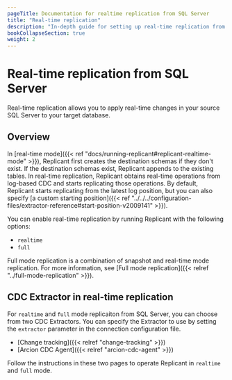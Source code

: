 ```yaml
---
pageTitle: Documentation for realtime replication from SQL Server
title: "Real-time replication"
description: "In-depth guide for setting up real-time replication from SQL Server, using change tracking and Arcion CDC Agent."
bookCollapseSection: true
weight: 2
---
```


# Real-time replication from SQL Server
Real-time replication allows you to apply real-time changes in your source SQL Server to your target database.


## Overview
In [real-time mode]({{< ref "docs/running-replicant#replicant-realtime-mode" >}}), Replicant first creates the destination schemas if they don't exist. If the destination schemas exist, Replicant appends to the existing tables. In real-time replication, Replicant obtains real-time operations from log-based CDC and starts replicating those operations. By default, Replicant starts replicating from the latest log position, but you can also specify [a custom starting position]({{< ref "../../../configuration-files/extractor-reference#start-position-v2009141" >}}).

You can enable real-time replication by running Replicant with the following options:

- `realtime`
- `full`

Full mode replication is a combination of snapshot and real-time mode replication. For more information, see [Full mode replication]({{< relref "../full-mode-replication" >}}).

## CDC Extractor in real-time replication
For `realtime` and `full` mode replicaiton from SQL Server, you can choose from two CDC Extractors. You can specify the Extractor to use by setting the `extractor` parameter in the connection configuration file.

- [Change tracking]({{< relref "change-tracking" >}})
- [Arcion CDC Agent]({{< relref "arcion-cdc-agent" >}})

Follow the instructions in these two pages to operate Replicant in `realtime` and `full` mode.

